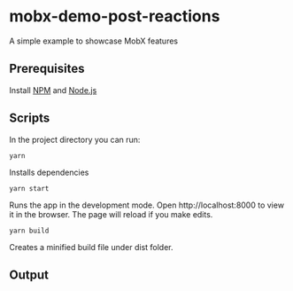 # mobx-demo-post-reactions
A simple example to showcase MobX features

## Prerequisites

Install [NPM](https://www.npmjs.com/) and [Node.js](https://nodejs.org/en/download/)

## Scripts
In the project directory you can run:

```yarn```

Installs dependencies

```yarn start```

Runs the app in the development mode.
Open http://localhost:8000 to view it in the browser.
The page will reload if you make edits.

```yarn build```

Creates a minified build file under dist folder.

## Output
